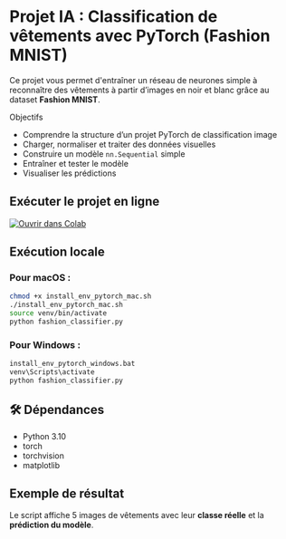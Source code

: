 # Projet IA : Classification de vêtements avec PyTorch (Fashion MNIST)

Ce projet vous permet d'entraîner un réseau de neurones simple à reconnaître des vêtements à partir d’images en noir et blanc grâce au dataset **Fashion MNIST**.

Objectifs

- Comprendre la structure d’un projet PyTorch de classification image
- Charger, normaliser et traiter des données visuelles
- Construire un modèle `nn.Sequential` simple
- Entraîner et tester le modèle
- Visualiser les prédictions

## Exécuter le projet en ligne

[![Ouvrir dans Colab](https://colab.research.google.com/assets/colab-badge.svg)](https://colab.research.google.com/github/Einhorny2020/fashion-mnist-pytorch/blob/main/fashion_classifier.ipynb)

## Exécution locale

### Pour macOS :
```bash
chmod +x install_env_pytorch_mac.sh
./install_env_pytorch_mac.sh
source venv/bin/activate
python fashion_classifier.py
```

### Pour Windows :
```cmd
install_env_pytorch_windows.bat
venv\Scripts\activate
python fashion_classifier.py
```

## 🛠 Dépendances

- Python 3.10
- torch
- torchvision
- matplotlib

## Exemple de résultat

Le script affiche 5 images de vêtements avec leur **classe réelle** et la **prédiction du modèle**.
